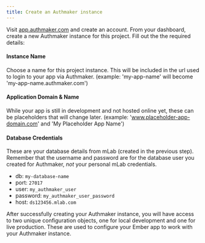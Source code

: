 ```yaml
---
title: Create an Authmaker instance
---
```


Visit [app.authmaker.com](https://app.authmaker.com) and create an account. From your dashboard, create a new Authmaker instance for this project. Fill out the the required details:

#### Instance Name
Choose a name for this project instance. This will be included in the url used to login to your app via Authmaker.
(example: 'my-app-name' will become 'my-app-name.authmaker.com')

#### Application Domain & Name
While your app is still in development and not hosted online yet, these can be placeholders that will change later. (example: 'www.placeholder-app-domain.com' and 'My Placeholder App Name')

#### Database Credentials
These are your database details from mLab (created in the previous step). Remember that the username and password are for the database user you created for Authmaker, _not_ your personal mLab credentials.

- db: `my-database-name`
- port: `27017`
- user:  `my_authmaker_user`
- password: `my_authmaker_user_password`
- host: `ds123456.mlab.com`

After successfully creating your Authmaker instance, you will have access to two unique configuration objects, one for local development and one for live production. These are used to configure your Ember app to work with your Authmaker instance.
